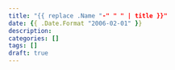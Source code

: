 ```yaml
---
title: "{{ replace .Name "-" " " | title }}"
date: {{ .Date.Format "2006-02-01" }}
description:
categories: []
tags: []
draft: true
---
```

